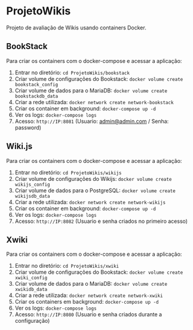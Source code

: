 # ProjetoWikis

Projeto de avaliação de Wikis usando containers Docker.

## BookStack

Para criar os containers com o docker-compose e acessar a aplicação:

1. Entrar no diretório: `cd ProjetoWikis/bookstack`
2. Criar volume de configurações do Bookstack: `docker volume create bookstack_config`
3. Criar volume de dados para o MariaDB: `docker volume create bookstackdb_data`
4. Criar a rede utilizada: `docker network create network-bookstack`
5. Criar os container em background: `docker-compose up -d`
6. Ver os logs: `docker-compose logs`
7. Acesso: `http://IP:8081` (Usuario: admin@admin.com / Senha: password)

## Wiki.js

Para criar os containers com o docker-compose e acessar a aplicação:

1. Entrar no diretório: `cd ProjetoWikis/wikijs`
2. Criar volume de configurações do Wikijs: `docker volume create wikijs_config`
3. Criar volume de dados para o PostgreSQL: `docker volume create wikijsdb_data`
4. Criar a rede utilizada:  `docker network create network-wikijs`
5. Criar os container em background: `docker-compose up -d`
6. Ver os logs: `docker-compose logs`
7. Acesso: `http://IP:8082` (Usuario e senha criados no primeiro acesso)


## Xwiki

Para criar os containers com o docker-compose e acessar a aplicação:

1. Entrar no diretório: `cd ProjetoWikis/xwiki`
2. Criar volume de configurações do Bookstack: `docker volume create xwiki_config`
3. Criar volume de dados para o MariaDB: `docker volume create xwikidb_data`
4. Criar a rede utilizada: `docker network create network-xwiki`
5. Criar os containers em background: `docker-compose up -d`
6. Ver os logs: `docker-compose logs`
7. Acesso: `http://IP:8080` (Usuario e senha criados durante a configuração)
